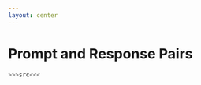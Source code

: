 ```yaml
---
layout: center
---
```


# <mdi-head-lightbulb-outline class="text-yellow-500" /> Prompt and Response Pairs

```purescript
>>>src<<<
```
